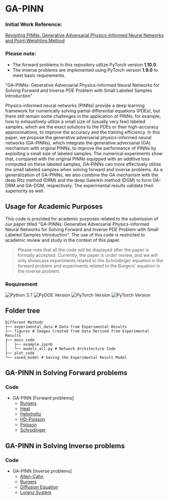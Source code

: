 # GA-PINN


### Initial Work Reference:
[Revisiting PINNs: Generative Adversarial Physics-Informed Neural Networks and Point-Weighting Method](https://arxiv.org/abs/2205.08754)

### Please note:
- The forward problems in this repository utilize PyTorch version **1.10.0**.
- The inverse problems are implemented using PyTorch version **1.9.0** to meet basic requirements.

"GA-PINNs: Generative Adversarial Physics-informed Neural Networks for Solving Forward and Inverse PDE Problem with Small Labeled Samples
Introduction"

Physics-informed neural networks (PINNs) provide a deep learning framework for numerically solving partial differential equations (PDEs), but there still remain some challenges in the application of PINNs, for example, how to exhaustively utilize a small size of (usually very few) labeled samples, which are the exact solutions to the PDEs or their high-accuracy approximations, to improve the accuracy and the training efficiency. In this paper, we propose the generative adversarial physics-informed neural networks (GA-PINNs), which integrate the generative adversarial (GA) mechanism with original PINNs, to improve the performance of PINNs by exploiting a small size of labeled samples. The numerical experiments show that, compared with the original PINNs equipped with an additive loss computed on these labeled samples, GA-PINNs can more effectively utilize the small labeled samples when solving forward and inverse problems. As a generalization of GA-PINNs, we also combine the GA mechanism with the deep Ritz method (DRM) and the deep Galerkin method (DGM) to form GA-DRM and GA-DGM, respectively. The experimental results validate their superiority as well.


## Usage for Academic Purposes

This code is provided for academic purposes related to the submission of our paper titled "GA-PINNs: Generative Adversarial Physics-informed Neural Networks for Solving Forward and Inverse PDE Problem with Small Labeled Samples
Introduction". The use of this code is restricted to academic review and study in the context of this paper.

> Please note that all the code will be displayed after the paper is formally accepted. Currently, the paper is under review, and we will only showcase experiments related to the Schrödinger equation  in the forward problem and experiments related to the Burgers' equation in the inverse problem.

### Requirement
    
![Python 3.7](https://img.shields.io/badge/python-3.7-blue.svg)
![PyDOE Version](https://img.shields.io/badge/PyDOE-0.3.8-blue.svg)
![PyTorch Version](https://img.shields.io/badge/pytorch-1.10.0-brightgreen.svg)
![PyTorch Version](https://img.shields.io/badge/pytorch-1.9.0-brightgreen.svg)


## Folder tree
```plaintext
Different Method/
├── experimental_data # Data from Experimental Results
├── figures # Images Created from Data Derived from Experimental Results
├── main_code
│   ├── example.ipynb
│   └── models_all.py # Network Architecture Code
├── plot_code 
└── saved_model # Saving the Experimental Result Model
```

## GA-PINN in Solving Forward problems
### Code
- GA-PINN [Forward problems]
    - [Burgers](/GA-PINNs(Forward_Problem)/Burgers)
    - [Heat](/GA-PINNs(Forward_Problem)/Heat)
    - [Helmholtz](/GA-PINNs(Forward_Problem)/Helmholtz)
    - [HD-Poisson](/GA-PINNs(Forward_Problem)/Poisson-HD)
    - [Poisson](/GA-PINNs(Forward_Problem)/Poisson)
    - [Schrodinger](/GA-PINNs(Forward_Problem)/Schrodinger)

## GA-PINN in Solving Inverse problems
### Code
- GA-PINN [Inverse problems]
    - [Allen-Cahn](/GA-PINNs(Inverse_Problem)/Allen-Cahn)
    - [Burgers](/GA-PINNs(Inverse_Problem)/Burgers)
    - [Diffusion Equation](/GA-PINNs(Inverse_Problem)/Diffusion)
    - [Lorenz System](/GA-PINNs(Inverse_Problem)/Lorenz_System)

